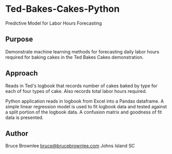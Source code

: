 # Ted-Bakes-Cakes-Python
Predictive Model for Labor Hours Forecasting

## Purpose
Demonstrate machine learning methods for forecasting daily labor hours required for baking cakes in the Ted Bakes Cakes demonstration.

## Approach
Reads in Ted's logbook that records number of cakes baked by type for each of four types of cake.
Also records total labor hours required.

Python application reads in logbook from Excel into a Pandas dataframe.
A simple linear regression model is used to fit logbook data and tested against a split portion of the logbook data.
A confusion matrix and goodness of fit data is presented.


## Author
Bruce Brownlee
bruce@brucebrownlee.com
Johns Island SC

